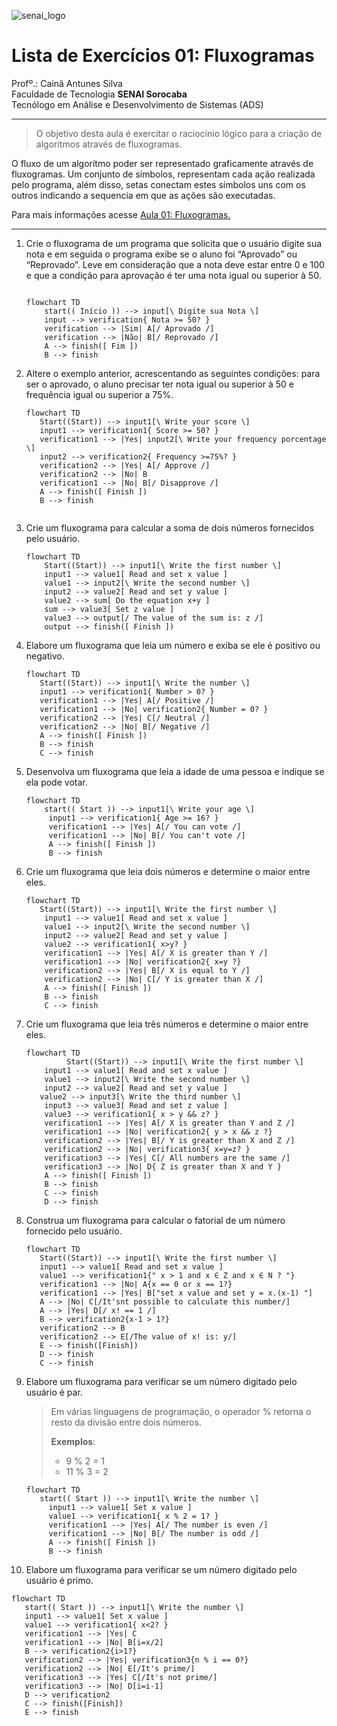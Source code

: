 ![senai_logo](https://transparencia.sp.senai.br/Content/img/logo-senai.png)

# Lista de Exercícios 01: Fluxogramas

Profº.: Cainã Antunes Silva  
Faculdade de Tecnologia **SENAI Sorocaba**  
Tecnólogo em Análise e Desenvolvimento de Sistemas (ADS)
___


> O objetivo desta aula é exercitar o raciocínio lógico para a criação de algoritmos através de fluxogramas.  

O fluxo de um algorítmo poder ser representado graficamente através de fluxogramas. Um conjunto de símbolos, representam cada ação realizada pelo programa, além disso, setas conectam estes símbolos uns com os outros indicando a sequencia em que as ações são executadas.

Para mais informações acesse [Aula 01: Fluxogramas.](https://www.notion.so/cainaantunes/Aula-01-Fluxogramas-188bde521b3b80de90f7dbd9407af71e)

***

1. Crie o fluxograma de um programa que solicita que o usuário digite sua nota e em seguida o programa exibe se o aluno foi “Aprovado” ou “Reprovado”. Leve em consideração que a nota deve estar entre 0 e 100 e que a condição para aprovação é ter uma nota igual ou superior à 50.
   
    ```mermaid
   
    flowchart TD
        start(( Início )) --> input[\ Digite sua Nota \]
        input --> verification{ Nota >= 50? }
        verification --> |Sim| A[/ Aprovado /]
        verification --> |Não| B[/ Reprovado /]
        A --> finish([ Fim ])
        B --> finish
    ```
   
2. Altere o exemplo anterior, acrescentando as seguintes condições: para ser o aprovado, o aluno precisar ter nota igual ou superior à 50 e frequência igual ou superior a 75%.
   
   ```mermaid
   flowchart TD
      Start((Start)) --> input1[\ Write your score \]
      input1 --> verification1{ Score >= 50? }
      verification1 --> |Yes| input2[\ Write your frequency porcentage \]
      input2 --> verification2{ Frequency >=75%? }
      verification2 --> |Yes| A[/ Approve /]
      verification2 --> |No| B
      verification1 --> |No| B[/ Disapprove /]
      A --> finish([ Finish ])
      B --> finish
      
   ```
   
3. Crie um fluxograma para calcular a soma de dois números fornecidos pelo usuário.
   
   ```mermaid
   flowchart TD
       Start((Start)) --> input1[\ Write the first number \]
       input1 --> value1[ Read and set x value ]
       value1 --> input2[\ Write the second number \]
       input2 --> value2[ Read and set y value ]
       value2 --> sum[ Do the equation x+y ]
       sum --> value3[ Set z value ]
       value3 --> output[/ The value of the sum is: z /]
       output --> finish([ Finish ])
   ```
   
4. Elabore um fluxograma que leia um número e exiba se ele é positivo ou negativo.
   
   ```mermaid
   flowchart TD
      Start((Start)) --> input1[\ Write the number \]
      input1 --> verification1{ Number > 0? }
      verification1 --> |Yes| A[/ Positive /]
      verification1 --> |No| verification2{ Number = 0? }
      verification2 --> |Yes| C[/ Neutral /]
      verification2 --> |No| B[/ Negative /]
      A --> finish([ Finish ])
      B --> finish
      C --> finish
   ```
   
5. Desenvolva um fluxograma que leia a idade de uma pessoa e indique se ela pode votar.
   
   ```mermaid
   flowchart TD
       start(( Start )) --> input1[\ Write your age \]
        input1 --> verification1{ Age >= 16? }
        verification1 --> |Yes| A[/ You can vote /]
        verification1 --> |No| B[/ You can't vote /]
        A --> finish([ Finish ])
        B --> finish
   ```
   
6. Crie um fluxograma que leia dois números e determine o maior entre eles.
   
   ```mermaid
   flowchart TD
      Start((Start)) --> input1[\ Write the first number \]
       input1 --> value1[ Read and set x value ]
       value1 --> input2[\ Write the second number \]
       input2 --> value2[ Read and set y value ]
       value2 --> verification1{ x>y? }
       verification1 --> |Yes| A[/ X is greater than Y /]
       verification1 --> |No| verification2{ x=y ?}
       verification2 --> |Yes| B[/ X is equal to Y /]
       verification2 --> |No| C[/ Y is greater than X /]
       A --> finish([ Finish ])
       B --> finish
       C --> finish

   ```
   
7. Crie um fluxograma que leia três números e determine o maior entre eles.
   
   ```mermaid
   flowchart TD
            Start((Start)) --> input1[\ Write the first number \]
       input1 --> value1[ Read and set x value ]
       value1 --> input2[\ Write the second number \]
       input2 --> value2[ Read and set y value ]
      value2 --> input3[\ Write the third number \]
       input3 --> value3[ Read and set z value ]
       value3 --> verification1{ x > y && z? }
       verification1 --> |Yes| A[/ X is greater than Y and Z /]
       verification1 --> |No| verification2{ y > x && z ?}
       verification2 --> |Yes| B[/ Y is greater than X and Z /]
       verification2 --> |No| verification3{ x=y=z? }
       verification3 --> |Yes| C[/ All numbers are the same /]
       verification3 --> |No| D{ Z is greater than X and Y }
       A --> finish([ Finish ])
       B --> finish
       C --> finish
       D --> finish
   ```
   
8. Construa um fluxograma para calcular o fatorial de um número fornecido pelo usuário.
   
   ```mermaid
   flowchart TD
      Start((Start)) --> input1[\ Write the first number \]
      input1 --> value1[ Read and set x value ]
      value1 --> verification1{" x > 1 and x ∈ Z and x ∈ N ? "}
      verification1 --> |No| A{x == 0 or x == 1?}
      verification1 --> |Yes| B["set x value and set y = x.(x-1) "]
      A --> |No| C[/It'snt possible to calculate this number/]
      A --> |Yes| D[/ x! == 1 /]
      B --> verification2{x-1 > 1?}
      verification2 --> B
      verification2 --> E[/The value of x! is: y/]
      E --> finish([Finish])
      D --> finish
      C --> finish

   ```
   
9. Elabore um fluxograma para verificar se um número digitado pelo usuário é par.
   
   > Em várias linguagens de programação, o operador % retorna o resto da divisão entre dois números.    
   > 
   >**Exemplos**:  
   > - 9 % 2 = 1  
   > - 11 % 3 = 2
   
   ```mermaid
   flowchart TD
      start(( Start )) --> input1[\ Write the number \]
        input1 --> value1[ Set x value ]
        value1 --> verification1{ x % 2 = 1? }
        verification1 --> |Yes| A[/ The number is even /]
        verification1 --> |No| B[/ The number is odd /]
        A --> finish([ Finish ])
        B --> finish
   ```
   
10. Elabore um fluxograma para verificar se um número digitado pelo usuário é primo.
   
   ```mermaid
   flowchart TD
      start(( Start )) --> input1[\ Write the number \]
      input1 --> value1[ Set x value ]
      value1 --> verification1{ x<2? }
      verification1 --> |Yes| C
      verification1 --> |No| B[i=x/2]
      B --> verification2{i>1?}
      verification2 --> |Yes| verification3{n % i == 0?}
      verification2 --> |No| E[/It's prime/]
      verification3 --> |Yes| C[/It's not prime/]
      verification3 --> |No| D[i=i-1]
      D --> verification2
      C --> finish([Finish])
      E --> finish
   ```
